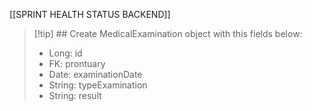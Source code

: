 
[[SPRINT HEALTH STATUS BACKEND]]

> [!tip] ## Create MedicalExamination object with this fields below:
> - Long: id
> - FK: prontuary
> - Date: examinationDate
> - String: typeExamination
> - String: result

